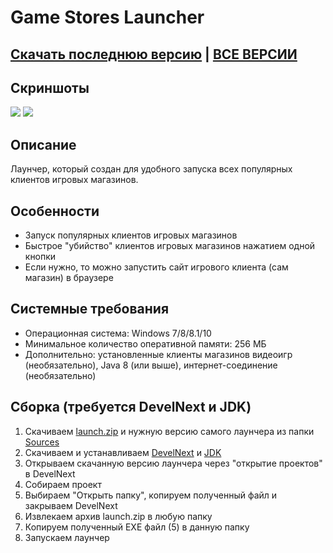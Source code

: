 # Game Stores Launcher
## [Скачать последнюю версию](https://github.com/Zalexanninev15/Game-Stores-Launcher/releases/tag/0.4) | [ВСЕ ВЕРСИИ](https://github.com/Zalexanninev15/Game-Stores-Launcher/releases)
## Скриншоты
![](https://i.imgur.com/dAxP13Q.jpg)
![](https://i.imgur.com/Iok6dYA.jpg) 
[](https://i.imgur.com/VZRNqYb.jpg) 
[](https://i.imgur.com/282C6hF.jpg)
## Описание
Лаунчер, который создан для удобного запуска всех популярных клиентов игровых магазинов.
## Особенности
* Запуск популярных клиентов игровых магазинов
* Быстрое "убийство" клиентов игровых магазинов нажатием одной кнопки
* Если нужно, то можно запустить сайт игрового клиента (сам магазин) в браузере
## Системные требования
* Операционная система: Windows 7/8/8.1/10
* Минимальное количество оперативной памяти: 256 МБ
* Дополнительно: установленные клиенты магазинов видеоигр (необязательно), Java 8 (или выше), интернет-соединение (необязательно)
## Сборка (требуется DevelNext и JDK)
1. Скачиваем [launch.zip](https://github.com/Zalexanninev15/Game-Stores-Launcher/raw/master/launch.zip) и нужную версию самого лаунчера из папки [Sources](https://github.com/Zalexanninev15/Game-Stores-Launcher/tree/master/Sources)
2. Скачиваем и устанавливаем [DevelNext](https://github.com/jphp-group/develnext/releases) и [JDK](https://www.oracle.com/technetwork/java/javase/downloads/2133151)
3. Открываем скачанную версию лаунчера через "открытие проектов" в DevelNext
4. Собираем проект 
5. Выбираем "Открыть папку", копируем полученный файл и закрываем DevelNext
6. Извлекаем архив launch.zip в любую папку
7. Копируем полученный EXE файл (5) в данную папку 
8. Запускаем лаунчер
